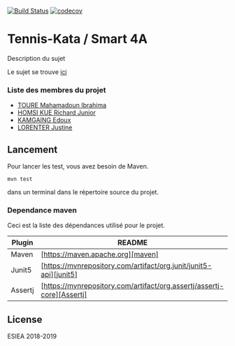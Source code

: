 [![Build Status](https://travis-ci.com/Richardjunior/tennis-kata.svg?branch=master)](https://travis-ci.com/Richardjunior/tennis-kata)
[![codecov](https://codecov.io/gh/Richardjunior/tennis-kata/branch/master/graph/badge.svg)](https://codecov.io/gh/Richardjunior/tennis-kata)

#  Tennis-Kata / Smart 4A


Description du sujet

Le sujet se trouve [ici]


### Liste des membres du projet

* [TOURE Mahamadoun Ibrahima] 
* [HOMSI KUE Richard Junior]
* [KAMGAING Edoux]
* [LORENTER Justine]



Lancement
--------

Pour lancer les test, vous avez besoin de Maven.

`mvn test`

dans un terminal dans le répertoire source du projet.



### Dependance maven

Ceci est la liste des dépendances utilisé pour le projet.

| Plugin | README |
| ------ | ------ |
| Maven | [https://maven.apache.org][maven] |
| Junit5 | [https://mvnrepository.com/artifact/org.junit/junit5-api][junit5] |
| Assertj | [https://mvnrepository.com/artifact/org.assertj/assertj-core][Assertj] |


License
----

ESIEA 2018-2019 

   [Toure Mahamadoun Ibrahima]: <https://github.com/medhy35>
   [HOMSI KUE Richard Junior]: <https://github.com/Richardjunior>
   [KAMGAING Edoux]: <https://github.com/ed237>
   [LORENTER Justine]: <https://github.com/justlo01>
   [ici]: <https://github.com/ledoyen/tp-java/tree/master/projet/4A_2019>
   
   [maven]: <https://maven.apache.org>
   [junit5]: <https://mvnrepository.com/artifact/org.junit/junit5-api>
   [Assertj]: <https://mvnrepository.com/artifact/org.assertj/assertj-core>
